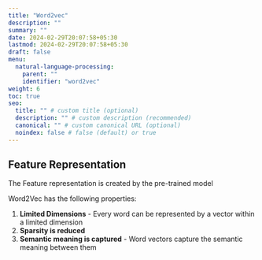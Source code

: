 ```yaml
---
title: "Word2vec"
description: ""
summary: ""
date: 2024-02-29T20:07:58+05:30
lastmod: 2024-02-29T20:07:58+05:30
draft: false
menu:
  natural-language-processing:
    parent: ""
    identifier: "word2vec"
weight: 6
toc: true
seo:
  title: "" # custom title (optional)
  description: "" # custom description (recommended)
  canonical: "" # custom canonical URL (optional)
  noindex: false # false (default) or true
---
```


## Feature Representation

The Feature representation is created by the pre-trained model

Word2Vec has the following properties:
1. **Limited Dimensions** - Every word can be represented by a vector within a limited dimension
2. **Sparsity is reduced**
3. **Semantic meaning is captured** - Word vectors capture the semantic meaning between them